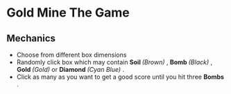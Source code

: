 <h1>Gold Mine The Game</h1>

<h2>Mechanics</h2>
<ul>
  <li>Choose from different box dimensions</li>
  <li>Randomly click box which may contain <strong> Soil </strong> <em> (Brown) </em>, <strong> Bomb </strong> <em> (Black) </em>,<strong> Gold </strong> <em> (Gold) </em> or <strong> Diamond </strong> <em> (Cyan Blue) </em>.</li>
  <li>Click as many as you want to get a good score until you hit three <strong> Bombs </strong>.</li>
</ul>
